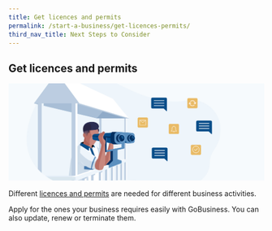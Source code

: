 ```yaml
---
title: Get licences and permits
permalink: /start-a-business/get-licences-permits/
third_nav_title: Next Steps to Consider
---
```


## Get licences and permits

![licences and permits](/images/start/StartSJ_StartSJ_Licences.jpg)

Different [licences and permits](/licences/) are needed for different business activities. 

Apply for the ones your business requires easily with GoBusiness. You can also update, renew or terminate them.